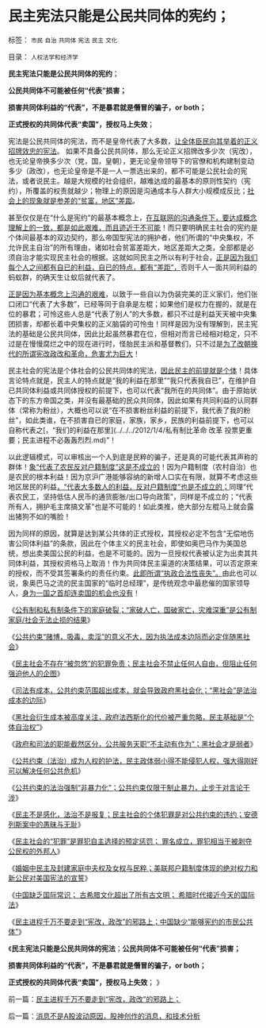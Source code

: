 # 民主宪法只能是公民共同体的宪约；

标签： `市民` `自治` `共同体` `宪法` `民主` `文化` 

目录： `人权法学和经济学`

**民主宪法只能是公民共同体的宪约**；

**公民共同体不可能被任何“代表”损害；**

**损害共同体利益的“代表”，不是暴君就是僭冒的骗子，or both；**

**正式授权的共同体代表“卖国”，授权马上失效**；

宪法是公民共同体的宪法，而不是皇帝代表了大多数，[让全体臣民向其举着的正义招牌效忠的宪法](../../../2011/2/7/君权神授的爱国和国民社会的公德.md)。
如果不具备公民共同体，那么无论正义招牌改多少次（宪改），也无论皇帝换多少次（党，国，皇朝），更无论皇帝领导下的官僚和机构建制变动多少（政改），也无论皇帝是不是一人一票选出来的，都不可能是公民社会的宪法，或者说民主。越是大规模的社会组织，越难达成的最基本的原则性契约（宪约），所覆盖的权责就越少；物理上的原因是沟通成本与人群大小规模成反比；[社会上的现象就是参差的“贫富，地区”差距](../../../2009/10/26/地区差别是户籍制度合理性的充分理由.md)。

甚至仅仅是在“什么是宪约”的最基本概念上，[在互联网的沟通条件下，要达成概念理解上的一致，都是如此艰难，而且迹近于不可能](../../../2010/6/28/个体价值观之大学无书.md)！而只要明确民主社会的宪约是个体间最基本的双边契约，那么帝国型宪法的拥护者，他们所谓的“中央集权，不允许民主自治”的所有理由，诸如社会贫富差距大，地区差距大之类，全部都是必须自治才能实现民主社会的根据。这就如同民主之所以有利于社会，[正是因为我们每个人之间都有自已的利益，自已的特点，都有“差距”，](../../../2009/10/26/允许一些地区先富起来.md)否则千人一面共同利益的蚂蚁群，的确天生让蚁后就代表了。

[正是因为基本概念上沟通的艰难](../../../2012/2/11/民主依赖利益契约，不依赖革命口号.md)，以致于一些自以为伪装完美的正义家们，他们张口闭口“代表了大多数”，已经等同于自承是左棍；如果他们是权力在握的，就是在位的暴君；可怜这些人总是“代表了别人”的大多数，都只不过是利益天天被中央集团损害，却都长着中央集权的正义脑袋的可怜虫！同样是因为没有理解到，民主宪法的基础是公民共同体，因此比起虽然暴君在位，但相对而言已经相对稳定，只不过是在慢慢腐烂之中的现在进行时，怪胎民主派和基督教们，只不过是[为了改朝换代的所谓宪改政改和革命，危害尤为巨大](../../../2009/2/9/黄宗羲定律“老百姓尽量别折腾”.md)！

民主社会的宪法是个体社会的公民共同体的宪法，[因此民主的前提就是个体](../../../2012/8/24/中国人的素质距离民主有多远？.md)！具体言论特点就是，民主人的特点就是“我的利益在那里”“我只代表我自已”，在维护自已共同体利益或共同体授权的前提下，也可以代表“我所在的共同体”。由于原始状态下的东方帝国之类，并没有最基础的民众共同体，因此如果有共同利益的认同群体（常称为粉丝），大概也可以说“在不损害粉丝利益的前提下，我代表了我的粉丝”，如此类谁，在不损害自已的家庭，家族，家乡，民族的利益前提下，也可以自称代表之[，“我们的利益在那里](../../../2012/1/4/私有制比革命 改革 投票更重要；民主进程不必轰轰烈烈.md)”！

以此逻辑模式，可以审核出一个人到底是民粹的骗子，还是真的可能代表其声称的群体！[象“代表了农民反对户籍制度”这是不成立的](../../../2009/8/31/以农村名义的人士代表了谁的利益？.md)！因为户籍制度（农村自治）也是农民的根本利益！因为京沪广港能够容纳的新增人口实在有限，就算不考虑这些地区居民的利益[，“代表大多数人的利益，反对户籍制度”也是不成立的；](../../../2009/8/31/城乡移民精英只是代表了自已的利益.md)同理“代表农民工，坚持低估人民币的通货膨胀/出口导向政策”，同样是不成立的；“代表所有人，拥护毛主席搞文革”也是不可能的！如此类推，绝大部分左棍马上就会露出猪狗不如的嘴脸！

因为同样的原因，就算是达到某公共体的正式授权，其授权必定不包含“无偿地伤害公同体利益”的条款，因此在个体主义的民主社会，即使如奥巴马作为美国总统，想出卖美国公民的利益，也是不可能的。因为一旦授权代表被认定为出卖其共同体利益，其授权资格马上取消！作为共同体民主渠道的决策结果，可以否定原来的授权，而不受其签署条约的责任约束。[此即所谓“执政合法性丧失”。](../../../2010/10/25/没有“私”的利益就不会有民主.md)由此也可以说，象奥巴马之流的民主国家的“临时总经理”，是传统观念中最悲催的国家领导人，[身为一国之首却连卖国的机会也没有](../../../2012/6/16/世袭君主制是民主集中的逻辑必然；关住权力的“笼子”是什么？.md)！

《[公有制和私有制条件下的家庭破裂；“家破人亡，国破家亡，灾难深重”是公有制家庭/社会无法止损的结果](../../../2012/12/1/无法止损的“家破人亡，国破家亡，灾难深重”.md)》

《[公共约束“赌博，吸毒，卖淫”的意义不大，因为执法成本边际而必定伴随黑社会](../../../2012/12/1/个体社会抑制了“赌博，吸毒，卖淫”的衍生成本.md)》

《[民主社会不存在“被忽悠”的犯罪免责；民主社会不禁止任何人自由，但阻止任何强迫他人的企图](../../../2012/12/1/民主社会不存在“被忽悠”的犯罪免责.md)》

《[司法有成本，公共约束范围超出成本，就会导致政府黑社会化；“黑社会”是法治成本的边际](../../../2012/12/2/“政府（司法）无所不管”的衍生成本常常被忽略.md)》

《[黑社会衍生成本被高度关注，政府法西斯化的代价被严重忽略，民主基础是“个体自治权”](../../../2012/12/2/黑社会黄赌毒的衍生成本被高度关注.md)》

《[政府和司法的职能截然区分，公共服务天职“不主动有作为”；黑社会才是弱者](../../../2012/12/2/美国911的CallHelp，中国110“举报坏人”.md)》

《[公共约束（法治）成为人权的护法，民主政体弱小得不能侵犯人权，强大得刚好可以解决任何公共危机](../../../2012/12/3/黑社会在公共约束下脆弱而渐渐无害.md)》

《[公共约束的法治强制“非暴力化”；公共约束仅限于制止暴力，止步于对言论干涉](../../../2012/12/3/公共约束的法治强制“非暴力化”，纽伦堡审判中的非正义.md)》

《[民主不是感化，法治不是报复；民主社会的个体犯罪是对公共约束的违约；安德列斯案中的愚昧与无耻](../../../2012/12/3/民主不是感化，法治不是报复；新教挪威人的愚昧.md)》

《[民主社会的“犯罪”是罪犯自主选择的预定惩罚；
罪名成立，罪犯相当于被剥夺公民权的外邦人](../../../2012/12/4/民主社会的“犯罪”是罪犯自主选择的预定惩罚；.md)》

《[婚姻中民主及封建家庭中夫权及女权与民粹；美联邦户籍制度体现的绝对权力和新公民对美国宪法的宣誓](../../../2012/12/4/婚姻走私的不忠和美国入籍的宣誓.md)》

《[中国缺乏国际常识； 古希腊文化超出了所有古文明； 希腊时代接近今天的国际法](../../../2012/12/5/中国文化缺乏国际常识，“我们都是希腊人！”.md)》

《[民主进程千万不要走到“宪改，政改”的邪路上；中国缺少“能够宪约的市民公共体”](../../../2012/12/5/民主进程千万不要走到“宪改，政改”的邪路上；.md)》

《**民主宪法只能是公民共同体的宪法**；**公民共同体不可能被任何“代表”损害；**

**损害共同体利益的“代表”，不是暴君就是僭冒的骗子，or both；**

**正式授权的共同体代表“卖国”，授权马上失效**； 》

前一篇：[民主进程千万不要走到“宪改，政改”的邪路上；](../../../2012/12/5/民主进程千万不要走到“宪改，政改”的邪路上；.md)

后一篇：[消息不是A股波动原因，股神创作的消息，和技术分析](../../../2012/12/5/消息不是A股波动原因，股神创作的消息，和技术分析.md)